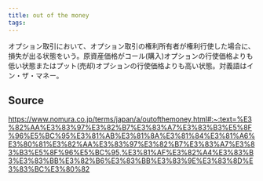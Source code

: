```yaml
---
title: out of the money
tags: 
---
```


オプション取引において、オプション取引の権利所有者が権利行使した場合に、損失が出る状態をいう。原資産価格がコール(購入)オプションの行使価格よりも低い状態またはプット(売却)オプションの行使価格よりも高い状態。対義語はイン・ザ・マネー。

## Source
https://www.nomura.co.jp/terms/japan/a/outofthemoney.html#:~:text=%E3%82%AA%E3%83%97%E3%82%B7%E3%83%A7%E3%83%B3%E5%8F%96%E5%BC%95%E3%81%AB%E3%81%8A%E3%81%84%E3%81%A6%E3%80%81%E3%82%AA%E3%83%97%E3%82%B7%E3%83%A7%E3%83%B3%E5%8F%96%E5%BC%95,%E3%81%AF%E3%82%A4%E3%83%B3%E3%83%BB%E3%82%B6%E3%83%BB%E3%83%9E%E3%83%8D%E3%83%BC%E3%80%82